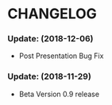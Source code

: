 # CHANGELOG #

### Update: (2018-12-06) ###

- Post Presentation Bug Fix

### Update: (2018-11-29) ###

- Beta Version 0.9 release
